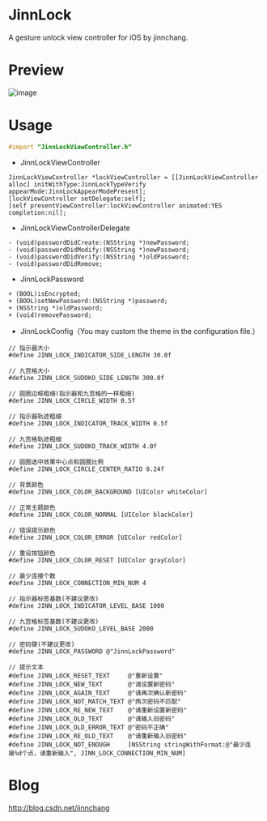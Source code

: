 # JinnLock
A gesture unlock view controller for iOS by jinnchang.
# Preview
![image](https://github.com/jinnchang/JinnLock/blob/master/Preview/preview.gif)
# Usage
```objective-c
#import "JinnLockViewController.h"
```
* JinnLockViewController
```objc
JinnLockViewController *lockViewController = [[JinnLockViewController alloc] initWithType:JinnLockTypeVerify appearMode:JinnLockAppearModePresent];
[lockViewController setDelegate:self];
[self presentViewController:lockViewController animated:YES completion:nil];
```
* JinnLockViewControllerDelegate
```objc
- (void)passwordDidCreate:(NSString *)newPassword;
- (void)passwordDidModify:(NSString *)newPassword;
- (void)passwordDidVerify:(NSString *)oldPassword;
- (void)passwordDidRemove;
```
* JinnLockPassword
```objc
+ (BOOL)isEncrypted;
+ (BOOL)setNewPassword:(NSString *)password;
+ (NSString *)oldPassword;
+ (void)removePassword;
```
* JinnLockConfig（You may custom the theme in the configuration file.）
```objc
// 指示器大小
#define JINN_LOCK_INDICATOR_SIDE_LENGTH 30.0f

// 九宫格大小
#define JINN_LOCK_SUDOKO_SIDE_LENGTH 300.0f

// 圆圈边框粗细(指示器和九宫格的一样粗细)
#define JINN_LOCK_CIRCLE_WIDTH 0.5f

// 指示器轨迹粗细
#define JINN_LOCK_INDICATOR_TRACK_WIDTH 0.5f

// 九宫格轨迹粗细
#define JINN_LOCK_SUDOKO_TRACK_WIDTH 4.0f

// 圆圈选中效果中心点和圆圈比例
#define JINN_LOCK_CIRCLE_CENTER_RATIO 0.24f

// 背景颜色
#define JINN_LOCK_COLOR_BACKGROUND [UIColor whiteColor]

// 正常主题颜色
#define JINN_LOCK_COLOR_NORMAL [UIColor blackColor]

// 错误提示颜色
#define JINN_LOCK_COLOR_ERROR [UIColor redColor]

// 重设按钮颜色
#define JINN_LOCK_COLOR_RESET [UIColor grayColor]

// 最少连接个数
#define JINN_LOCK_CONNECTION_MIN_NUM 4

// 指示器标签基数(不建议更改)
#define JINN_LOCK_INDICATOR_LEVEL_BASE 1000

// 九宫格标签基数(不建议更改)
#define JINN_LOCK_SUDOKO_LEVEL_BASE 2000

// 密码键(不建议更改)
#define JINN_LOCK_PASSWORD @"JinnLockPassword"

// 提示文本
#define JINN_LOCK_RESET_TEXT     @"重新设置"
#define JINN_LOCK_NEW_TEXT       @"请设置新密码"
#define JINN_LOCK_AGAIN_TEXT     @"请再次确认新密码"
#define JINN_LOCK_NOT_MATCH_TEXT @"两次密码不匹配"
#define JINN_LOCK_RE_NEW_TEXT    @"请重新设置新密码"
#define JINN_LOCK_OLD_TEXT       @"请输入旧密码"
#define JINN_LOCK_OLD_ERROR_TEXT @"密码不正确"
#define JINN_LOCK_RE_OLD_TEXT    @"请重新输入旧密码"
#define JINN_LOCK_NOT_ENOUGH     [NSString stringWithFormat:@"最少连接%d个点，请重新输入", JINN_LOCK_CONNECTION_MIN_NUM]
```
# Blog
http://blog.csdn.net/jinnchang
